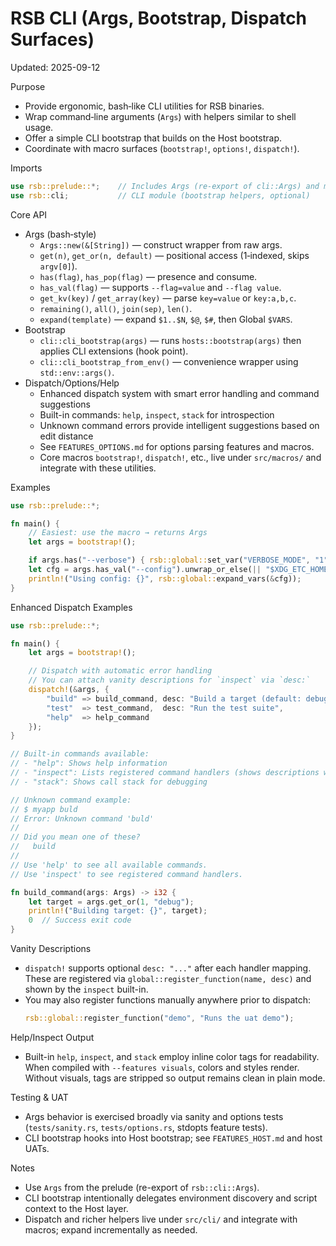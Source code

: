 # RSB CLI (Args, Bootstrap, Dispatch Surfaces)

Updated: 2025-09-12

Purpose
- Provide ergonomic, bash‑like CLI utilities for RSB binaries.
- Wrap command‑line arguments (`Args`) with helpers similar to shell usage.
- Offer a simple CLI bootstrap that builds on the Host bootstrap.
- Coordinate with macro surfaces (`bootstrap!`, `options!`, `dispatch!`).

Imports
```rust
use rsb::prelude::*;    // Includes Args (re-export of cli::Args) and macros
use rsb::cli;           // CLI module (bootstrap helpers, optional)
```

Core API
- Args (bash‑style)
  - `Args::new(&[String])` — construct wrapper from raw args.
  - `get(n)`, `get_or(n, default)` — positional access (1‑indexed, skips `argv[0]`).
  - `has(flag)`, `has_pop(flag)` — presence and consume.
  - `has_val(flag)` — supports `--flag=value` and `--flag value`.
  - `get_kv(key)` / `get_array(key)` — parse `key=value` or `key:a,b,c`.
  - `remaining()`, `all()`, `join(sep)`, `len()`.
  - `expand(template)` — expand `$1..$N`, `$@`, `$#`, then Global `$VARS`.
- Bootstrap
  - `cli::cli_bootstrap(args)` — runs `hosts::bootstrap(args)` then applies CLI extensions (hook point).
  - `cli::cli_bootstrap_from_env()` — convenience wrapper using `std::env::args()`.
- Dispatch/Options/Help
  - Enhanced dispatch system with smart error handling and command suggestions
  - Built-in commands: `help`, `inspect`, `stack` for introspection
  - Unknown command errors provide intelligent suggestions based on edit distance
  - See `FEATURES_OPTIONS.md` for options parsing features and macros.
  - Core macros `bootstrap!`, `dispatch!`, etc., live under `src/macros/` and integrate with these utilities.

Examples
```rust
use rsb::prelude::*;

fn main() {
    // Easiest: use the macro → returns Args
    let args = bootstrap!();

    if args.has("--verbose") { rsb::global::set_var("VERBOSE_MODE", "1"); }
    let cfg = args.has_val("--config").unwrap_or_else(|| "$XDG_ETC_HOME/app.conf".into());
    println!("Using config: {}", rsb::global::expand_vars(&cfg));
}
```

Enhanced Dispatch Examples
```rust
use rsb::prelude::*;

fn main() {
    let args = bootstrap!();

    // Dispatch with automatic error handling
    // You can attach vanity descriptions for `inspect` via `desc:`
    dispatch!(&args, {
        "build" => build_command, desc: "Build a target (default: debug)",
        "test"  => test_command,  desc: "Run the test suite",
        "help"  => help_command
    });
}

// Built-in commands available:
// - "help": Shows help information
// - "inspect": Lists registered command handlers (shows descriptions when provided)
// - "stack": Shows call stack for debugging

// Unknown command example:
// $ myapp buld
// Error: Unknown command 'buld'
//
// Did you mean one of these?
//   build
//
// Use 'help' to see all available commands.
// Use 'inspect' to see registered command handlers.

fn build_command(args: Args) -> i32 {
    let target = args.get_or(1, "debug");
    println!("Building target: {}", target);
    0  // Success exit code
}
```

Vanity Descriptions
- `dispatch!` supports optional `desc: "..."` after each handler mapping. These are registered via `global::register_function(name, desc)` and shown by the `inspect` built-in.
- You may also register functions manually anywhere prior to dispatch:
  ```rust
  rsb::global::register_function("demo", "Runs the uat demo");
  ```

Help/Inspect Output
- Built-in `help`, `inspect`, and `stack` employ inline color tags for readability. When compiled with `--features visuals`, colors and styles render. Without visuals, tags are stripped so output remains clean in plain mode.

Testing & UAT
- Args behavior is exercised broadly via sanity and options tests (`tests/sanity.rs`, `tests/options.rs`, stdopts feature tests).
- CLI bootstrap hooks into Host bootstrap; see `FEATURES_HOST.md` and host UATs.

Notes
- Use `Args` from the prelude (re-export of `rsb::cli::Args`).
- CLI bootstrap intentionally delegates environment discovery and script context to the Host layer.
- Dispatch and richer helpers live under `src/cli/` and integrate with macros; expand incrementally as needed.
